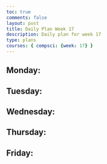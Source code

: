 ```yaml
---
toc: true
comments: false
layout: post
title: Daily Plan Week 17
description: Daily plan for week 17
type: plans
courses: { compsci: {week: 17} }
---
```


## Monday:
> 

## Tuesday:
> 

## Wednesday:
> 

## Thursday:
> 

## Friday:
> 